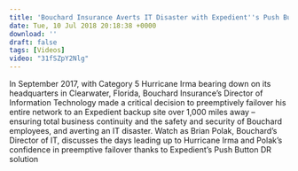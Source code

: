 ```yaml
---
title: 'Bouchard Insurance Averts IT Disaster with Expedient''s Push Button DR'
date: Tue, 10 Jul 2018 20:18:38 +0000
download: ''
draft: false
tags: [Videos]
video: "31fSZpY2Nlg"
---
```


In September 2017, with Category 5 Hurricane Irma bearing down on its headquarters in Clearwater, Florida, Bouchard Insurance’s Director of Information Technology made a critical decision to preemptively failover his entire network to an Expedient backup site over 1,000 miles away – ensuring total business continuity and the safety and security of Bouchard employees, and averting an IT disaster. Watch as Brian Polak, Bouchard’s Director of IT, discusses the days leading up to Hurricane Irma and Polak’s confidence in preemptive failover thanks to Expedient’s Push Button DR solution